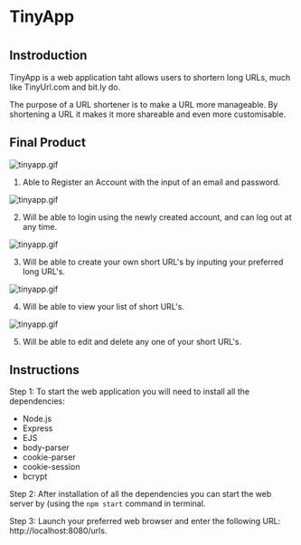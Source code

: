 <h1> TinyApp <h1>

## Instroduction
TinyApp is a web application taht allows users to shortern long URLs, much like TinyUrl.com and bit.ly do. 

The purpose of a URL shortener is to make a URL more manageable. By shortening a URL it makes it more shareable and even more customisable.

## Final Product

![tinyapp.gif](https://user-images.githubusercontent.com/95609843/167993675-e8f8df97-8831-418c-8810-17c9f2eccedb.png)

1. Able to Register an Account with the input of an email and password.

![tinyapp.gif](https://user-images.githubusercontent.com/95609843/167993684-c17aeba8-8220-4d06-9658-02ee7709f463.png)

2. Will be able to login using the newly created account, and can log out at any time.

![tinyapp.gif](https://user-images.githubusercontent.com/95609843/167993689-74e05847-e190-4096-990b-158fd5a74dc8.png)

3. Will be able to create your own short URL's by inputing your preferred long URL's.

![tinyapp.gif](https://user-images.githubusercontent.com/95609843/167993700-05aa7486-f412-4086-95c4-8610d63e0556.png)

4. Will be able to view your list of short URL's.

![tinyapp.gif](https://user-images.githubusercontent.com/95609843/167993712-01e7f35c-c4fa-49e7-b4c8-2183c13a8a60.png)

5. Will be able to edit and delete any one of your short URL's.


## Instructions

Step 1:
To start the web application you will need to install all the dependencies: 

- Node.js
- Express
- EJS
- body-parser
- cookie-parser
- cookie-session
- bcrypt

Step 2:
After installation of all the dependencies you can start the web server by (using the `npm start` command in terminal.

Step 3:
Launch your preferred web browser and enter the following URL: http://localhost:8080/urls.


